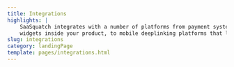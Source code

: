 ```yaml
---
title: Integrations
highlights: |
    SaaSquatch integrates with a number of platforms from payment systems that manage automatic referral tracking and fulfillment, to tag management systems that simplify installing integrating
    widgets inside your product, to mobile deeplinking platforms that let you optimize and personalize the mobile referral experience.
slug: integrations
category: landingPage
template: pages/integrations.html
---
```

